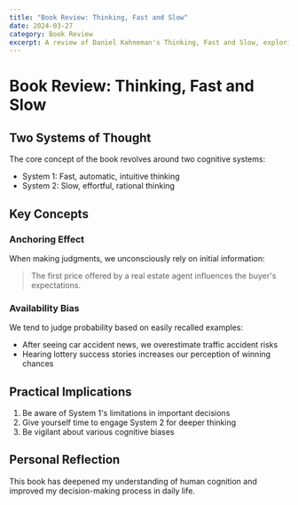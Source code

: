 ```yaml
---
title: "Book Review: Thinking, Fast and Slow"
date: 2024-03-27
category: Book Review
excerpt: A review of Daniel Kahneman's Thinking, Fast and Slow, exploring human cognitive systems
---
```


# Book Review: Thinking, Fast and Slow

## Two Systems of Thought

The core concept of the book revolves around two cognitive systems:

- System 1: Fast, automatic, intuitive thinking
- System 2: Slow, effortful, rational thinking

## Key Concepts

### Anchoring Effect

When making judgments, we unconsciously rely on initial information:

> The first price offered by a real estate agent influences the buyer's expectations.

### Availability Bias

We tend to judge probability based on easily recalled examples:

- After seeing car accident news, we overestimate traffic accident risks
- Hearing lottery success stories increases our perception of winning chances

## Practical Implications

1. Be aware of System 1's limitations in important decisions
2. Give yourself time to engage System 2 for deeper thinking
3. Be vigilant about various cognitive biases

## Personal Reflection

This book has deepened my understanding of human cognition and improved my decision-making process in daily life. 